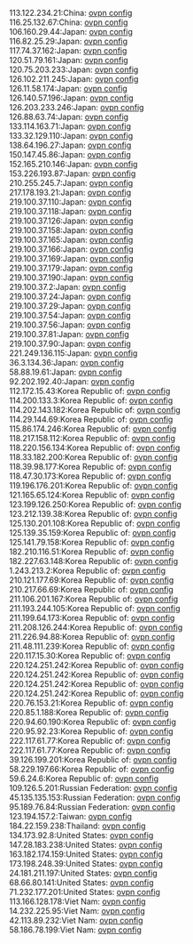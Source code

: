 113.122.234.21:China: [ovpn config](vpn/113_122_234_21.ovpn)  
116.25.132.67:China: [ovpn config](vpn/116_25_132_67.ovpn)  
106.160.29.44:Japan: [ovpn config](vpn/106_160_29_44.ovpn)  
116.82.25.29:Japan: [ovpn config](vpn/116_82_25_29.ovpn)  
117.74.37.162:Japan: [ovpn config](vpn/117_74_37_162.ovpn)  
120.51.79.161:Japan: [ovpn config](vpn/120_51_79_161.ovpn)  
120.75.203.233:Japan: [ovpn config](vpn/120_75_203_233.ovpn)  
126.102.211.245:Japan: [ovpn config](vpn/126_102_211_245.ovpn)  
126.11.58.174:Japan: [ovpn config](vpn/126_11_58_174.ovpn)  
126.140.57.196:Japan: [ovpn config](vpn/126_140_57_196.ovpn)  
126.203.233.246:Japan: [ovpn config](vpn/126_203_233_246.ovpn)  
126.88.63.74:Japan: [ovpn config](vpn/126_88_63_74.ovpn)  
133.114.163.71:Japan: [ovpn config](vpn/133_114_163_71.ovpn)  
133.32.129.110:Japan: [ovpn config](vpn/133_32_129_110.ovpn)  
138.64.196.27:Japan: [ovpn config](vpn/138_64_196_27.ovpn)  
150.147.45.86:Japan: [ovpn config](vpn/150_147_45_86.ovpn)  
152.165.210.146:Japan: [ovpn config](vpn/152_165_210_146.ovpn)  
153.226.193.87:Japan: [ovpn config](vpn/153_226_193_87.ovpn)  
210.255.245.7:Japan: [ovpn config](vpn/210_255_245_7.ovpn)  
217.178.193.21:Japan: [ovpn config](vpn/217_178_193_21.ovpn)  
219.100.37.110:Japan: [ovpn config](vpn/219_100_37_110.ovpn)  
219.100.37.118:Japan: [ovpn config](vpn/219_100_37_118.ovpn)  
219.100.37.126:Japan: [ovpn config](vpn/219_100_37_126.ovpn)  
219.100.37.158:Japan: [ovpn config](vpn/219_100_37_158.ovpn)  
219.100.37.165:Japan: [ovpn config](vpn/219_100_37_165.ovpn)  
219.100.37.166:Japan: [ovpn config](vpn/219_100_37_166.ovpn)  
219.100.37.169:Japan: [ovpn config](vpn/219_100_37_169.ovpn)  
219.100.37.179:Japan: [ovpn config](vpn/219_100_37_179.ovpn)  
219.100.37.190:Japan: [ovpn config](vpn/219_100_37_190.ovpn)  
219.100.37.2:Japan: [ovpn config](vpn/219_100_37_2.ovpn)  
219.100.37.24:Japan: [ovpn config](vpn/219_100_37_24.ovpn)  
219.100.37.29:Japan: [ovpn config](vpn/219_100_37_29.ovpn)  
219.100.37.54:Japan: [ovpn config](vpn/219_100_37_54.ovpn)  
219.100.37.56:Japan: [ovpn config](vpn/219_100_37_56.ovpn)  
219.100.37.81:Japan: [ovpn config](vpn/219_100_37_81.ovpn)  
219.100.37.90:Japan: [ovpn config](vpn/219_100_37_90.ovpn)  
221.249.136.115:Japan: [ovpn config](vpn/221_249_136_115.ovpn)  
36.3.134.36:Japan: [ovpn config](vpn/36_3_134_36.ovpn)  
58.88.19.61:Japan: [ovpn config](vpn/58_88_19_61.ovpn)  
92.202.192.40:Japan: [ovpn config](vpn/92_202_192_40.ovpn)  
112.172.15.43:Korea Republic of: [ovpn config](vpn/112_172_15_43.ovpn)  
114.200.133.3:Korea Republic of: [ovpn config](vpn/114_200_133_3.ovpn)  
114.202.143.182:Korea Republic of: [ovpn config](vpn/114_202_143_182.ovpn)  
114.29.144.69:Korea Republic of: [ovpn config](vpn/114_29_144_69.ovpn)  
115.86.174.246:Korea Republic of: [ovpn config](vpn/115_86_174_246.ovpn)  
118.217.158.112:Korea Republic of: [ovpn config](vpn/118_217_158_112.ovpn)  
118.220.156.134:Korea Republic of: [ovpn config](vpn/118_220_156_134.ovpn)  
118.33.182.200:Korea Republic of: [ovpn config](vpn/118_33_182_200.ovpn)  
118.39.98.177:Korea Republic of: [ovpn config](vpn/118_39_98_177.ovpn)  
118.47.30.173:Korea Republic of: [ovpn config](vpn/118_47_30_173.ovpn)  
119.196.176.201:Korea Republic of: [ovpn config](vpn/119_196_176_201.ovpn)  
121.165.65.124:Korea Republic of: [ovpn config](vpn/121_165_65_124.ovpn)  
123.199.126.250:Korea Republic of: [ovpn config](vpn/123_199_126_250.ovpn)  
123.212.139.38:Korea Republic of: [ovpn config](vpn/123_212_139_38.ovpn)  
125.130.201.108:Korea Republic of: [ovpn config](vpn/125_130_201_108.ovpn)  
125.139.35.159:Korea Republic of: [ovpn config](vpn/125_139_35_159.ovpn)  
125.141.79.158:Korea Republic of: [ovpn config](vpn/125_141_79_158.ovpn)  
182.210.116.51:Korea Republic of: [ovpn config](vpn/182_210_116_51.ovpn)  
182.227.63.148:Korea Republic of: [ovpn config](vpn/182_227_63_148.ovpn)  
1.243.213.2:Korea Republic of: [ovpn config](vpn/1_243_213_2.ovpn)  
210.121.177.69:Korea Republic of: [ovpn config](vpn/210_121_177_69.ovpn)  
210.217.66.69:Korea Republic of: [ovpn config](vpn/210_217_66_69.ovpn)  
211.106.201.167:Korea Republic of: [ovpn config](vpn/211_106_201_167.ovpn)  
211.193.244.105:Korea Republic of: [ovpn config](vpn/211_193_244_105.ovpn)  
211.199.64.173:Korea Republic of: [ovpn config](vpn/211_199_64_173.ovpn)  
211.208.126.244:Korea Republic of: [ovpn config](vpn/211_208_126_244.ovpn)  
211.226.94.88:Korea Republic of: [ovpn config](vpn/211_226_94_88.ovpn)  
211.48.111.239:Korea Republic of: [ovpn config](vpn/211_48_111_239.ovpn)  
220.117.15.30:Korea Republic of: [ovpn config](vpn/220_117_15_30.ovpn)  
220.124.251.242:Korea Republic of: [ovpn config](vpn/220_124_251_242.ovpn)  
220.124.251.242:Korea Republic of: [ovpn config](vpn/220_124_251_242.ovpn)  
220.124.251.242:Korea Republic of: [ovpn config](vpn/220_124_251_242.ovpn)  
220.124.251.242:Korea Republic of: [ovpn config](vpn/220_124_251_242.ovpn)  
220.76.153.21:Korea Republic of: [ovpn config](vpn/220_76_153_21.ovpn)  
220.85.1.188:Korea Republic of: [ovpn config](vpn/220_85_1_188.ovpn)  
220.94.60.190:Korea Republic of: [ovpn config](vpn/220_94_60_190.ovpn)  
220.95.92.23:Korea Republic of: [ovpn config](vpn/220_95_92_23.ovpn)  
222.117.61.77:Korea Republic of: [ovpn config](vpn/222_117_61_77.ovpn)  
222.117.61.77:Korea Republic of: [ovpn config](vpn/222_117_61_77.ovpn)  
39.126.199.201:Korea Republic of: [ovpn config](vpn/39_126_199_201.ovpn)  
58.229.197.66:Korea Republic of: [ovpn config](vpn/58_229_197_66.ovpn)  
59.6.24.6:Korea Republic of: [ovpn config](vpn/59_6_24_6.ovpn)  
109.126.5.201:Russian Federation: [ovpn config](vpn/109_126_5_201.ovpn)  
45.135.135.153:Russian Federation: [ovpn config](vpn/45_135_135_153.ovpn)  
95.189.76.84:Russian Federation: [ovpn config](vpn/95_189_76_84.ovpn)  
123.194.157.2:Taiwan: [ovpn config](vpn/123_194_157_2.ovpn)  
184.22.159.238:Thailand: [ovpn config](vpn/184_22_159_238.ovpn)  
134.173.92.8:United States: [ovpn config](vpn/134_173_92_8.ovpn)  
147.28.183.238:United States: [ovpn config](vpn/147_28_183_238.ovpn)  
163.182.174.159:United States: [ovpn config](vpn/163_182_174_159.ovpn)  
173.198.248.39:United States: [ovpn config](vpn/173_198_248_39.ovpn)  
24.181.211.197:United States: [ovpn config](vpn/24_181_211_197.ovpn)  
68.66.80.141:United States: [ovpn config](vpn/68_66_80_141.ovpn)  
71.232.177.201:United States: [ovpn config](vpn/71_232_177_201.ovpn)  
113.166.128.178:Viet Nam: [ovpn config](vpn/113_166_128_178.ovpn)  
14.232.225.95:Viet Nam: [ovpn config](vpn/14_232_225_95.ovpn)  
42.113.89.232:Viet Nam: [ovpn config](vpn/42_113_89_232.ovpn)  
58.186.78.199:Viet Nam: [ovpn config](vpn/58_186_78_199.ovpn)  
